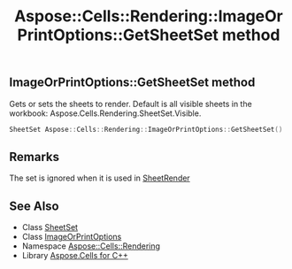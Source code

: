 ﻿---
title: Aspose::Cells::Rendering::ImageOrPrintOptions::GetSheetSet method
linktitle: GetSheetSet
second_title: Aspose.Cells for C++ API Reference
description: 'Aspose::Cells::Rendering::ImageOrPrintOptions::GetSheetSet method. Gets or sets the sheets to render. Default is all visible sheets in the workbook: Aspose.Cells.Rendering.SheetSet.Visible in C++.'
type: docs
weight: 6300
url: /cpp/aspose.cells.rendering/imageorprintoptions/getsheetset/
---
## ImageOrPrintOptions::GetSheetSet method


Gets or sets the sheets to render. Default is all visible sheets in the workbook: Aspose.Cells.Rendering.SheetSet.Visible.

```cpp
SheetSet Aspose::Cells::Rendering::ImageOrPrintOptions::GetSheetSet()
```

## Remarks


The set is ignored when it is used in [SheetRender](../../sheetrender/)
## See Also

* Class [SheetSet](../../sheetset/)
* Class [ImageOrPrintOptions](../)
* Namespace [Aspose::Cells::Rendering](../../)
* Library [Aspose.Cells for C++](../../../)
